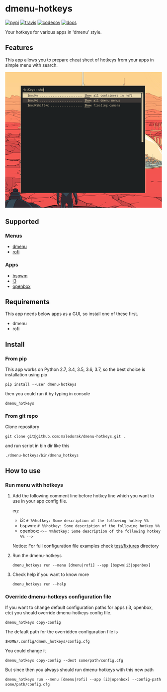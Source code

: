 dmenu-hotkeys
=============
[![pypi](https://img.shields.io/pypi/v/dmenu_hotkeys.svg)](https://pypi.python.org/pypi/dmenu_hotkeys)
[![travis](https://img.shields.io/travis/maledorak/dmenu-hotkeys.svg)](https://travis-ci.org/maledorak/dmenu-hotkeys)
[![codecov](https://codecov.io/gh/maledorak/dmenu-hotkeys/branch/master/graph/badge.svg)](https://codecov.io/gh/maledorak/dmenu-hotkeys)
[![docs](https://readthedocs.org/projects/dmenu-hotkeys/badge/?version=latest)](https://dmenu-hotkeys.readthedocs.io/en/latest/?badge=latest)

Your hotkeys for various apps in 'dmenu' style.

Features
--------
This app allows you to prepare cheat sheet of hotkeys from your apps in simple menu with search.

![screenshot](docs/shot.png)

Supported
---------

### Menus
* [dmenu](https://tools.suckless.org/dmenu/)
* [rofi](https://github.com/davatorium/rofi)

### Apps
* [bspwm](https://github.com/baskerville/bspwm)
* [i3](https://i3wm.org/)
* [openbox](http://openbox.org/wiki/Main_Page)


Requirements
------------
This app needs below apps as a GUI, so install one of these first.
* dmenu
* rofi

Install
-------

### From pip
This app works on Python 2.7, 3.4, 3.5, 3.6, 3.7, so the best choice is installation using pip

```
pip install --user dmenu-hotkeys
```

then you could run it by typing in console

```
dmenu_hotkeys
```

### From git repo
Clone repository
```
git clone git@github.com:maledorak/dmenu-hotkeys.git .
```

and run script in bin dir like this
```
./dmenu-hotkeys/bin/dmenu_hotkeys
```



How to use
----------

### Run menu with hotkeys
1. Add the following comment line before hotkey line which you want to use in your app config file.

    eg:

    * i3: `# %%hotkey: Some description of the following hotkey %%`
    * bspwm: `# %%hotkey: Some description of the following hotkey %%`
    * openbox: `<-- %%hotkey: Some description of the following hotkey %% -->`
    
    Notice: For full configuration file examples check [test/fixtures](./tests/fixtures) directory

2. Run the dmenu-hotkeys
    ```
    dmenu_hotkeys run --menu [dmenu|rofi] --app [bspwm|i3|openbox]
    ```
    
3. Check help if you want to know more
    ```
    dmenu_hotkeys run --help
    ```
    
### Override dmenu-hotkeys configuration file
If you want to change default configuration paths for apps (i3, openbox, etc) 
you should override dmenu-hotkeys config file.

```
dmenu_hotkeys copy-config
```

The default path for the overridden configuration file is
```
$HOME/.config/dmenu_hotkeys/config.cfg
```

You could change it
```
dmenu_hotkeys copy-config --dest some/path/config.cfg
```


But since then you always should run dmenu-hotkeys with this new path

```
dmenu_hotkeys run --menu [dmenu|rofi] --app [i3|openbox] --config-path some/path/config.cfg
```
